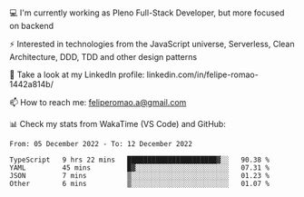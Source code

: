 💻 I'm currently working as Pleno Full-Stack Developer, but more focused on backend

⚡ Interested in technologies from the JavaScript universe, Serverless, Clean Architecture, DDD, TDD and other design patterns

👥 Take a look at my LinkedIn profile: linkedin.com/in/felipe-romao-1442a814b/

📫 How to reach me: feliperomao.a@gmail.com

📊 Check my stats from WakaTime (VS Code) and GitHub:

<!--START_SECTION:waka-->

```text
From: 05 December 2022 - To: 12 December 2022

TypeScript   9 hrs 22 mins   ██████████████████████▓░░   90.38 %
YAML         45 mins         █▓░░░░░░░░░░░░░░░░░░░░░░░   07.31 %
JSON         7 mins          ▒░░░░░░░░░░░░░░░░░░░░░░░░   01.23 %
Other        6 mins          ▒░░░░░░░░░░░░░░░░░░░░░░░░   01.07 %
```

<!--END_SECTION:waka-->
